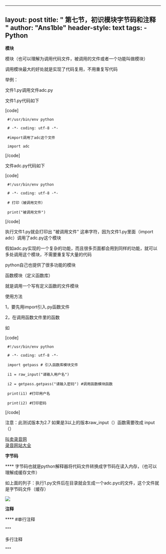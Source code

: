 
---
layout: post
title: " 第七节，初识模块字节码和注释 "
author: "Ans1ble"
header-style: text
tags:
      - Python
---




**模块**

模块（也可以理解为调用代码文件，被调用的文件或者一个功能叫做模块）

调用模块最大的好处就是实现了代码复用，不用重复写代码

举例：

文件1.py调用文件adc.py



文件1.py代码如下

[code]

     #!/usr/bin/env python
     # -*- coding: utf-8 -*-
     #import调用了adc这个文件
     import adc
[/code]

文件adc.py代码如下

[code]

     #!/usr/bin/env python
     # -*- coding: utf-8 -*-
     # 打印（被调用文件）
     print("被调用文件")
[/code]

执行文件1.py就会打印出 "被调用文件"  这串字符，因为文件1.py里面（import adc）调用了adc.py这个模块

假如adc.py实现的一个复杂的功能，而且很多页面都会用到同样的功能，就可以多处调用这个模块，不需要重复写大量的代码

python自己也提供了很多功能的模块



函数模块（定义函数库）

就是调用一个写有定义函数的文件模块

使用方法

1，要先用import引入.py函数文件

2，在调用函数文件里的函数

如



[code]

     #!/usr/bin/env python
     # -*- coding: utf-8 -*-
     import getpass # 引入函数库模块文件
     i1 = raw_input("请输入用户名")
     i2 = getpass.getpass("请输入密码") #调用函数模块函数
     print(i1) #打印用户名
     print(i2) #打印密码
[/code]

注意：此测试版本为2.7  如果是3以上的版本raw_input（）函数需要改成 input（）

[叫卖录音网](http://www.jxiou.com/)  
[录音网站大全](http://www.jxiou.com/lu_yin_wang_zhan.html)



**字节码**

**** 字节码也就是python解释器将代码文件转换成字节码在读入内存，（也可以理解成缓存文件）

如上面的列子：执行1.py文件后在目录就会生成一个adc.pyc的文件，这个文件就是字节码文件（缓存）

![](https://images2015.cnblogs.com/blog/955761/201605/955761-20160522184156248-387302372.png)

**注释**

**** #单行注释



"""

多行注释

"""

